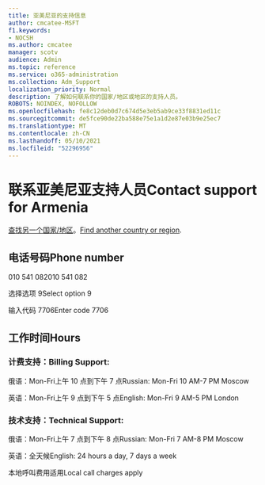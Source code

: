 ```yaml
---
title: 亚美尼亚的支持信息
author: cmcatee-MSFT
f1.keywords:
- NOCSH
ms.author: cmcatee
manager: scotv
audience: Admin
ms.topic: reference
ms.service: o365-administration
ms.collection: Adm_Support
localization_priority: Normal
description: 了解如何联系你的国家/地区或地区的支持人员。
ROBOTS: NOINDEX, NOFOLLOW
ms.openlocfilehash: fe8c12deb0d7c674d5e3eb5ab9ce33f8831ed11c
ms.sourcegitcommit: de5fce90de22ba588e75e1a1d2e87e03b9e25ec7
ms.translationtype: MT
ms.contentlocale: zh-CN
ms.lasthandoff: 05/10/2021
ms.locfileid: "52296956"
---
```

# <a name="contact-support-for-armenia"></a><span data-ttu-id="a61fa-103">联系亚美尼亚支持人员</span><span class="sxs-lookup"><span data-stu-id="a61fa-103">Contact support for Armenia</span></span>

<span data-ttu-id="a61fa-104">[查找另一个国家/地区](../../business-video/get-help-support.md)。</span><span class="sxs-lookup"><span data-stu-id="a61fa-104">[Find another country or region](../../business-video/get-help-support.md).</span></span>

## <a name="phone-number"></a><span data-ttu-id="a61fa-105">电话号码</span><span class="sxs-lookup"><span data-stu-id="a61fa-105">Phone number</span></span>
<span data-ttu-id="a61fa-106">010 541 082</span><span class="sxs-lookup"><span data-stu-id="a61fa-106">010 541 082</span></span>

<span data-ttu-id="a61fa-107">选择选项 9</span><span class="sxs-lookup"><span data-stu-id="a61fa-107">Select option 9</span></span>

<span data-ttu-id="a61fa-108">输入代码 7706</span><span class="sxs-lookup"><span data-stu-id="a61fa-108">Enter code 7706</span></span>

## <a name="hours"></a><span data-ttu-id="a61fa-109">工作时间</span><span class="sxs-lookup"><span data-stu-id="a61fa-109">Hours</span></span>
### <a name="billing-support"></a><span data-ttu-id="a61fa-110">计费支持：</span><span class="sxs-lookup"><span data-stu-id="a61fa-110">Billing Support:</span></span>

<span data-ttu-id="a61fa-111">俄语：Mon-Fri上午 10 点到下午 7 点</span><span class="sxs-lookup"><span data-stu-id="a61fa-111">Russian: Mon-Fri 10 AM-7 PM Moscow</span></span>

<span data-ttu-id="a61fa-112">英语：Mon-Fri上午 9 点到下午 5 点</span><span class="sxs-lookup"><span data-stu-id="a61fa-112">English: Mon-Fri 9 AM-5 PM London</span></span>

### <a name="technical-support"></a><span data-ttu-id="a61fa-113">技术支持：</span><span class="sxs-lookup"><span data-stu-id="a61fa-113">Technical Support:</span></span>

<span data-ttu-id="a61fa-114">俄语：Mon-Fri上午 7 点到下午 8 点</span><span class="sxs-lookup"><span data-stu-id="a61fa-114">Russian: Mon-Fri 7 AM-8 PM Moscow</span></span>

<span data-ttu-id="a61fa-115">英语：全天候</span><span class="sxs-lookup"><span data-stu-id="a61fa-115">English: 24 hours a day, 7 days a week</span></span>

<span data-ttu-id="a61fa-116">本地呼叫费用适用</span><span class="sxs-lookup"><span data-stu-id="a61fa-116">Local call charges apply</span></span>
